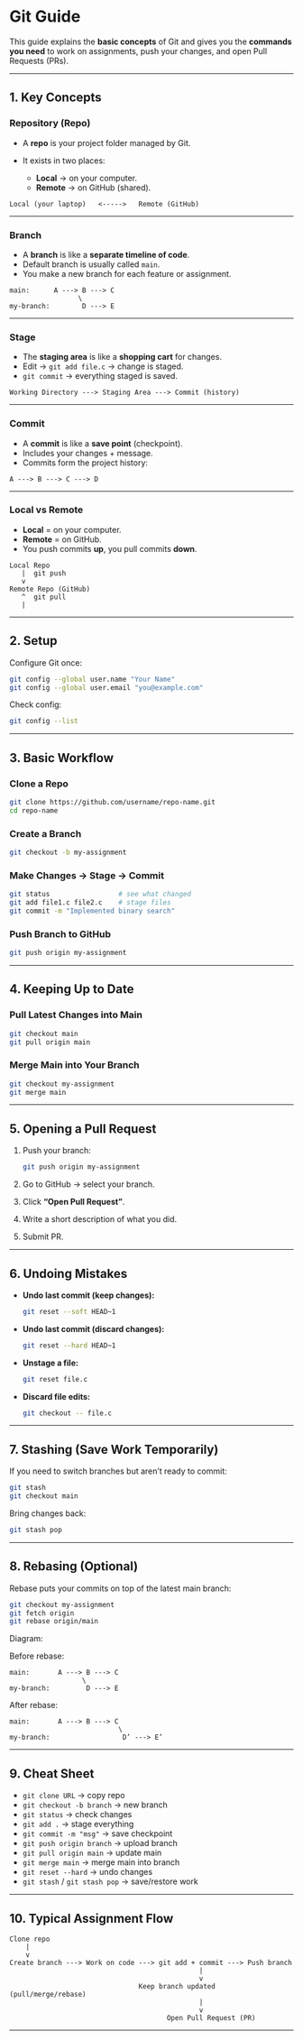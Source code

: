 # Git Guide

This guide explains the **basic concepts** of Git and gives you the **commands you need** to work on assignments, push your changes, and open Pull Requests (PRs).

---

## 1. Key Concepts

### Repository (Repo)

* A **repo** is your project folder managed by Git.
* It exists in two places:

  * **Local** → on your computer.
  * **Remote** → on GitHub (shared).

```
Local (your laptop)   <----->   Remote (GitHub)
```

---

### Branch

* A **branch** is like a **separate timeline of code**.
* Default branch is usually called `main`.
* You make a new branch for each feature or assignment.

```
main:      A ---> B ---> C
                 \
my-branch:        D ---> E
```

---

### Stage

* The **staging area** is like a **shopping cart** for changes.
* Edit → `git add file.c` → change is staged.
* `git commit` → everything staged is saved.

```
Working Directory ---> Staging Area ---> Commit (history)
```

---

### Commit

* A **commit** is like a **save point** (checkpoint).
* Includes your changes + message.
* Commits form the project history:

```
A ---> B ---> C ---> D
```

---

### Local vs Remote

* **Local** = on your computer.
* **Remote** = on GitHub.
* You push commits **up**, you pull commits **down**.

```
Local Repo
   |  git push
   v
Remote Repo (GitHub)
   ^  git pull
   |
```

---

## 2. Setup

Configure Git once:

```bash
git config --global user.name "Your Name"
git config --global user.email "you@example.com"
```

Check config:

```bash
git config --list
```

---

## 3. Basic Workflow

### Clone a Repo

```bash
git clone https://github.com/username/repo-name.git
cd repo-name
```

### Create a Branch

```bash
git checkout -b my-assignment
```

### Make Changes → Stage → Commit

```bash
git status                 # see what changed
git add file1.c file2.c    # stage files
git commit -m "Implemented binary search"
```

### Push Branch to GitHub

```bash
git push origin my-assignment
```

---

## 4. Keeping Up to Date

### Pull Latest Changes into Main

```bash
git checkout main
git pull origin main
```

### Merge Main into Your Branch

```bash
git checkout my-assignment
git merge main
```

---

## 5. Opening a Pull Request

1. Push your branch:

   ```bash
   git push origin my-assignment
   ```
2. Go to GitHub → select your branch.
3. Click **“Open Pull Request”**.
4. Write a short description of what you did.
5. Submit PR.

---

## 6. Undoing Mistakes

* **Undo last commit (keep changes):**

  ```bash
  git reset --soft HEAD~1
  ```
* **Undo last commit (discard changes):**

  ```bash
  git reset --hard HEAD~1
  ```
* **Unstage a file:**

  ```bash
  git reset file.c
  ```
* **Discard file edits:**

  ```bash
  git checkout -- file.c
  ```

---

## 7. Stashing (Save Work Temporarily)

If you need to switch branches but aren’t ready to commit:

```bash
git stash
git checkout main
```

Bring changes back:

```bash
git stash pop
```

---

## 8. Rebasing (Optional)

Rebase puts your commits on top of the latest main branch:

```bash
git checkout my-assignment
git fetch origin
git rebase origin/main
```

Diagram:

Before rebase:

```
main:       A ---> B ---> C
                  \
my-branch:         D ---> E
```

After rebase:

```
main:       A ---> B ---> C
                           \
my-branch:                  D’ ---> E’
```

---

## 9. Cheat Sheet

* `git clone URL` → copy repo
* `git checkout -b branch` → new branch
* `git status` → check changes
* `git add .` → stage everything
* `git commit -m "msg"` → save checkpoint
* `git push origin branch` → upload branch
* `git pull origin main` → update main
* `git merge main` → merge main into branch
* `git reset --hard` → undo changes
* `git stash` / `git stash pop` → save/restore work

---

## 10. Typical Assignment Flow

```
Clone repo
    |
    v
Create branch ---> Work on code ---> git add + commit ---> Push branch
                                               |
                                               v
                                Keep branch updated (pull/merge/rebase)
                                               |
                                               v
                                       Open Pull Request (PR)
```

---
